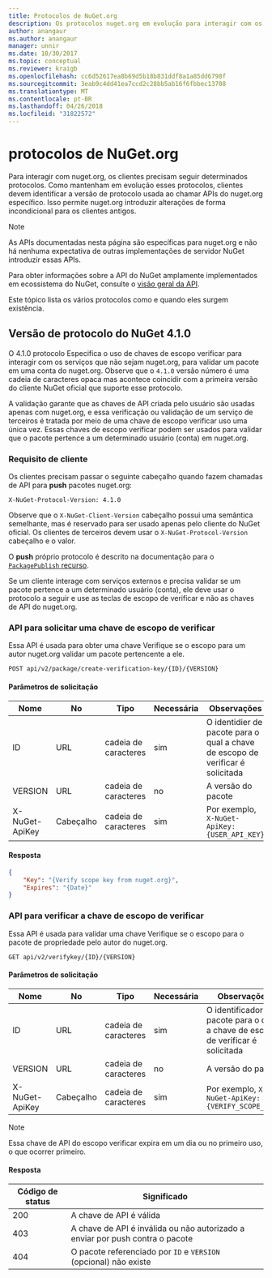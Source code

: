 ```yaml
---
title: Protocolos de NuGet.org
description: Os protocolos nuget.org em evolução para interagir com os clientes do NuGet.
author: anangaur
ms.author: anangaur
manager: unnir
ms.date: 10/30/2017
ms.topic: conceptual
ms.reviewer: kraigb
ms.openlocfilehash: cc6d52617ea8b69d5b18b831ddf8a1a85dd6798f
ms.sourcegitcommit: 3eab9c4dd41ea7ccd2c28bb5ab16f6fbbec13708
ms.translationtype: MT
ms.contentlocale: pt-BR
ms.lasthandoff: 04/26/2018
ms.locfileid: "31822572"
---
```

# <a name="nugetorg-protocols"></a>protocolos de NuGet.org

Para interagir com nuget.org, os clientes precisam seguir determinados protocolos. Como mantenham em evolução esses protocolos, clientes devem identificar a versão de protocolo usada ao chamar APIs do nuget.org específico. Isso permite nuget.org introduzir alterações de forma incondicional para os clientes antigos.

> [!Note]
> As APIs documentadas nesta página são específicas para nuget.org e não há nenhuma expectativa de outras implementações de servidor NuGet introduzir essas APIs. 

Para obter informações sobre a API do NuGet amplamente implementados em ecossistema do NuGet, consulte o [visão geral da API](overview.md).

Este tópico lista os vários protocolos como e quando eles surgem existência.

## <a name="nuget-protocol-version-410"></a>Versão de protocolo do NuGet 4.1.0

O 4.1.0 protocolo Especifica o uso de chaves de escopo verificar para interagir com os serviços que não sejam nuget.org, para validar um pacote em uma conta do nuget.org. Observe que o `4.1.0` versão número é uma cadeia de caracteres opaca mas acontece coincidir com a primeira versão do cliente NuGet oficial que suporte esse protocolo.

A validação garante que as chaves de API criada pelo usuário são usadas apenas com nuget.org, e essa verificação ou validação de um serviço de terceiros é tratada por meio de uma chave de escopo verificar uso uma única vez. Essas chaves de escopo verificar podem ser usados para validar que o pacote pertence a um determinado usuário (conta) em nuget.org.

### <a name="client-requirement"></a>Requisito de cliente

Os clientes precisam passar o seguinte cabeçalho quando fazem chamadas de API para **push** pacotes nuget.org:

    X-NuGet-Protocol-Version: 4.1.0

Observe que o `X-NuGet-Client-Version` cabeçalho possui uma semântica semelhante, mas é reservado para ser usado apenas pelo cliente do NuGet oficial. Os clientes de terceiros devem usar o `X-NuGet-Protocol-Version` cabeçalho e o valor.

O **push** próprio protocolo é descrito na documentação para o [ `PackagePublish` recurso](package-publish-resource.md).

Se um cliente interage com serviços externos e precisa validar se um pacote pertence a um determinado usuário (conta), ele deve usar o protocolo a seguir e use as teclas de escopo de verificar e não as chaves de API do nuget.org.

### <a name="api-to-request-a-verify-scope-key"></a>API para solicitar uma chave de escopo de verificar

Essa API é usada para obter uma chave Verifique se o escopo para um autor nuget.org validar um pacote pertencente a ele.

    POST api/v2/package/create-verification-key/{ID}/{VERSION}

#### <a name="request-parameters"></a>Parâmetros de solicitação

Nome           | No     | Tipo   | Necessária | Observações
-------------- | ------ | ------ | -------- | -----
ID             | URL    | cadeia de caracteres | sim      | O identidier de pacote para o qual a chave de escopo de verificar é solicitada
VERSION        | URL    | cadeia de caracteres | no       | A versão do pacote
X-NuGet-ApiKey | Cabeçalho | cadeia de caracteres | sim      | Por exemplo, `X-NuGet-ApiKey: {USER_API_KEY}`

#### <a name="response"></a>Resposta

```json
{
    "Key": "{Verify scope key from nuget.org}",
    "Expires": "{Date}"
}
```

### <a name="api-to-verify-the-verify-scope-key"></a>API para verificar a chave de escopo de verificar

Essa API é usada para validar uma chave Verifique se o escopo para o pacote de propriedade pelo autor do nuget.org.

    GET api/v2/verifykey/{ID}/{VERSION}

#### <a name="request-parameters"></a>Parâmetros de solicitação

Nome           | No     | Tipo   | Necessária | Observações
-------------  | ------ | ------ | -------- | -----
ID             | URL    | cadeia de caracteres | sim      | O identificador de pacote para o qual a chave de escopo de verificar é solicitada
VERSION        | URL    | cadeia de caracteres | no       | A versão do pacote
X-NuGet-ApiKey | Cabeçalho | cadeia de caracteres | sim      | Por exemplo, `X-NuGet-ApiKey: {VERIFY_SCOPE_KEY}`

> [!Note]
> Essa chave de API do escopo verificar expira em um dia ou no primeiro uso, o que ocorrer primeiro.

#### <a name="response"></a>Resposta

Código de status | Significado
----------- | -------
200         | A chave de API é válida
403         | A chave de API é inválida ou não autorizado a enviar por push contra o pacote
404         | O pacote referenciado por `ID` e `VERSION` (opcional) não existe
